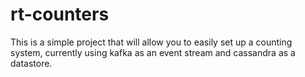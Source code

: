 rt-counters
===========

This is a simple project that will allow you to easily set up a counting system, currently using kafka as an event stream and cassandra as a datastore.
